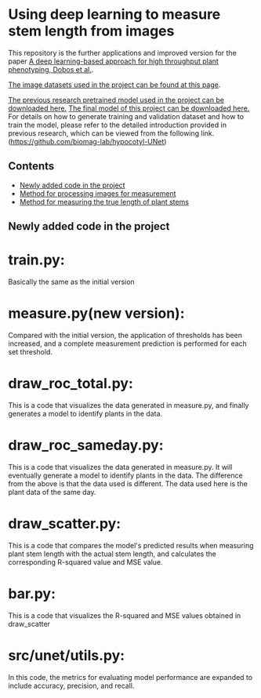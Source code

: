 # Using deep learning to measure stem length from images 

This repository is the further applications and improved version for the paper [A deep learning-based approach for high throughput plant phenotyping, 
Dobos et al.](http://www.plantphysiol.org/content/181/4/1415). 

[The image datasets used in the project can be found at this page](https://drive.google.com/drive/folders/1ysAulbQ1Lj0XKlTA5YLSI9xKnl1tPXid?usp=drive_link).

[The previous research pretrained model used in the project can be downloaded here.](https://drive.google.com/open?id=1SlUui64l-k63vxysl0YAflKaECfpj8Rr)
[The final model of this project can be downloaded here.](https://drive.google.com/file/d/1z3pDonZzANgknQZ17vv6HgAUnmmKue3z/view?usp=drive_link)
For details on how to generate training and validation dataset and how to train the model, please refer to the detailed introduction provided in previous research, which can be viewed from the following link.(https://github.com/biomag-lab/hypocotyl-UNet)
## Contents
- [Newly added code in the project](#intro)
- [Method for processing images for measurement](#processing)
- [Method for measuring the true length of plant stems](#measuring)

## Newly added code in the project <a name="intro"></a>
# train.py:
Basically the same as the initial version
# measure.py(new version): 
Compared with the initial version, the application of thresholds has been increased, and a complete measurement prediction is performed for each set threshold.
# draw_roc_total.py: 
This is a code that visualizes the data generated in measure.py, and finally generates a model to identify plants in the data.
# draw_roc_sameday.py:
This is a code that visualizes the data generated in measure.py. It will eventually generate a model to identify plants in the data. The difference from the above is that the data used is different. The data used here is the plant data of the same day.
# draw_scatter.py:
This is a code that compares the model's predicted results when measuring plant stem length with the actual stem length, and calculates the corresponding R-squared value and MSE value.
# bar.py:
This is a code that visualizes the R-squared and MSE values ​​obtained in draw_scatter
# src/unet/utils.py:
In this code, the metrics for evaluating model performance are expanded to include accuracy, precision, and recall.

